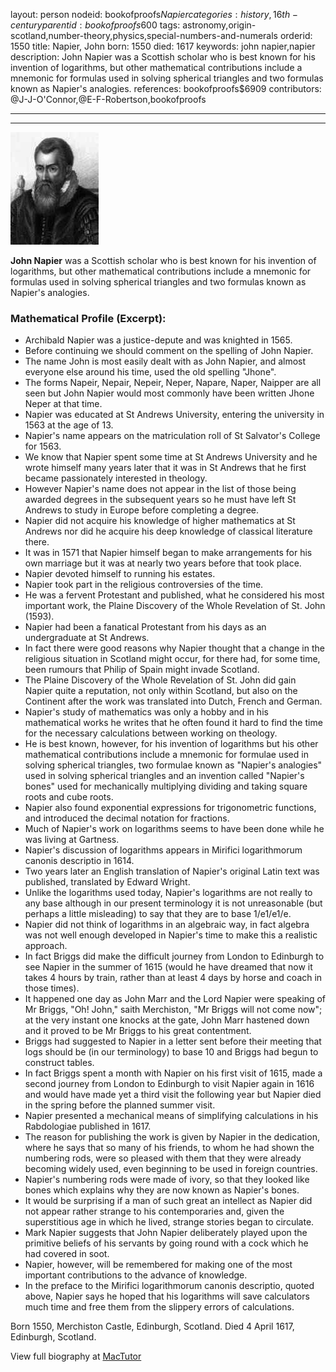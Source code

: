 layout: person
nodeid: bookofproofs$Napier
categories: history,16th-century
parentid: bookofproofs$600
tags: astronomy,origin-scotland,number-theory,physics,special-numbers-and-numerals
orderid: 1550
title: Napier, John
born: 1550
died: 1617
keywords: john napier,napier
description: John Napier was a Scottish scholar who is best known for his invention of logarithms, but other mathematical contributions include a mnemonic for formulas used in solving spherical triangles and two formulas known as Napier's analogies.
references: bookofproofs$6909
contributors: @J-J-O'Connor,@E-F-Robertson,bookofproofs

---



---

![Napier.jpg](https://github.com/bookofproofs/bookofproofs.github.io/blob/main/_sources/_assets/images/portraits/Napier.jpg?raw=true)

**John Napier** was a Scottish scholar who is best known for his invention of logarithms, but other mathematical contributions include a mnemonic for formulas used in solving spherical triangles and two formulas known as Napier's analogies.

### Mathematical Profile (Excerpt):
* Archibald Napier was a justice-depute and was knighted in 1565.
* Before continuing we should comment on the spelling of John Napier.
* The name John is most easily dealt with as John Napier, and almost everyone else around his time, used the old spelling "Jhone".
* The forms Napeir, Nepair, Nepeir, Neper, Napare, Naper, Naipper are all seen but John Napier would most commonly have been written Jhone Neper at that time.
* Napier was educated at St Andrews University, entering the university in 1563 at the age of 13.
* Napier's name appears on the matriculation roll of St Salvator's College for 1563.
* We know that Napier spent some time at St Andrews University and he wrote himself many years later that it was in St Andrews that he first became passionately interested in theology.
* However Napier's name does not appear in the list of those being awarded degrees in the subsequent years so he must have left St Andrews to study in Europe before completing a degree.
* Napier did not acquire his knowledge of higher mathematics at St Andrews nor did he acquire his deep knowledge of classical literature there.
* It was in 1571 that Napier himself began to make arrangements for his own marriage but it was at nearly two years before that took place.
* Napier devoted himself to running his estates.
* Napier took part in the religious controversies of the time.
* He was a fervent Protestant and published, what he considered his most important work, the Plaine Discovery of the Whole Revelation of St. John (1593).
* Napier had been a fanatical Protestant from his days as an undergraduate at St Andrews.
* In fact there were good reasons why Napier thought that a change in the religious situation in Scotland might occur, for there had, for some time, been rumours that Philip of Spain might invade Scotland.
* The Plaine Discovery of the Whole Revelation of St. John did gain Napier quite a reputation, not only within Scotland, but also on the Continent after the work was translated into Dutch, French and German.
* Napier's study of mathematics was only a hobby and in his mathematical works he writes that he often found it hard to find the time for the necessary calculations between working on theology.
* He is best known, however, for his invention of logarithms but his other mathematical contributions include a mnemonic for formulae used in solving spherical triangles, two formulae known as "Napier's analogies" used in solving spherical triangles and an invention called "Napier's bones" used for mechanically multiplying dividing and taking square roots and cube roots.
* Napier also found exponential expressions for trigonometric functions, and introduced the decimal notation for fractions.
* Much of Napier's work on logarithms seems to have been done while he was living at Gartness.
* Napier's discussion of logarithms appears in Mirifici logarithmorum canonis descriptio in 1614.
* Two years later an English translation of Napier's original Latin text was published, translated by Edward Wright.
* Unlike the logarithms used today, Napier's logarithms are not really to any base although in our present terminology it is not unreasonable (but perhaps a little misleading) to say that they are to base 1/e1/e1/e.
* Napier did not think of logarithms in an algebraic way, in fact algebra was not well enough developed in Napier's time to make this a realistic approach.
* In fact Briggs did make the difficult journey from London to Edinburgh to see Napier in the summer of 1615 (would he have dreamed that now it takes 4 hours by train, rather than at least 4 days by horse and coach in those times).
* It happened one day as John Marr and the Lord Napier were speaking of Mr Briggs, "Oh! John," saith Merchiston, "Mr Briggs will not come now"; at the very instant one knocks at the gate, John Marr hastened down and it proved to be Mr Briggs to his great contentment.
* Briggs had suggested to Napier in a letter sent before their meeting that logs should be (in our terminology) to base 10 and Briggs had begun to construct tables.
* In fact Briggs spent a month with Napier on his first visit of 1615, made a second journey from London to Edinburgh to visit Napier again in 1616 and would have made yet a third visit the following year but Napier died in the spring before the planned summer visit.
* Napier presented a mechanical means of simplifying calculations in his Rabdologiae published in 1617.
* The reason for publishing the work is given by Napier in the dedication, where he says that so many of his friends, to whom he had shown the numbering rods, were so pleased with them that they were already becoming widely used, even beginning to be used in foreign countries.
* Napier's numbering rods were made of ivory, so that they looked like bones which explains why they are now known as Napier's bones.
* It would be surprising if a man of such great an intellect as Napier did not appear rather strange to his contemporaries and, given the superstitious age in which he lived, strange stories began to circulate.
* Mark Napier suggests that John Napier deliberately played upon the primitive beliefs of his servants by going round with a cock which he had covered in soot.
* Napier, however, will be remembered for making one of the most important contributions to the advance of knowledge.
* In the preface to the Mirifici logarithmorum canonis descriptio, quoted above, Napier says he hoped that his logarithms will save calculators much time and free them from the slippery errors of calculations.

Born 1550, Merchiston Castle, Edinburgh, Scotland. Died 4 April 1617, Edinburgh, Scotland.

View full biography at [MacTutor](https://mathshistory.st-andrews.ac.uk/Biographies/Napier/)
